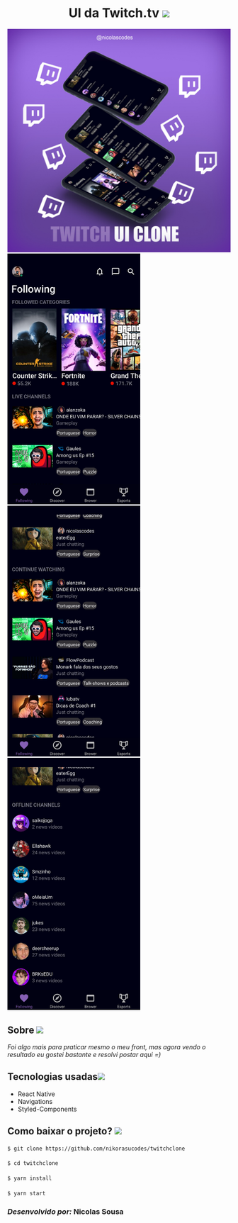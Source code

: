 <h1 align="center">UI da Twitch.tv <img src="https://emoji.gg/assets/emoji/3220_Twitch_turnover.gif" width="30">
</h1>

<div>
<img src="src/assets/images/UI.png" >
</div>

<div flex-direction="row">
<img src="src/assets/images/a.png" width="300">

<img src="src/assets/images/b.png" width="300">

<img src="src/assets/images/c.png" width="300">
</div>

## **Sobre** <img src="https://emoji.gg/assets/emoji/9018-lumithonk.png" width="30">

_Foi algo mais para praticar mesmo o meu front, mas agora vendo o resultado eu gostei bastante e resolvi postar aqui =)_

## **Tecnologias usadas**<img src="https://camo.githubusercontent.com/63371d36886ee658f5a97401f393e1ab1684b2fd3de674b8f5efc7d410b2a3d0/68747470733a2f2f6d656469612e67697068792e636f6d2f6d656469612f57556c706c634d704f43456d5447427442572f67697068792e676966" width="30">

- React Native
- Navigations
- Styled-Components

## **Como baixar o projeto?** <img src="https://emoji.gg/assets/emoji/6411-t-omato-think.png" width="20">


```bash
$ git clone https://github.com/nikorasucodes/twitchclone

$ cd twitchclone

$ yarn install

$ yarn start
```

### _Desenvolvido por:_ **Nicolas Sousa**
